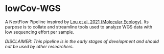 # lowCov-WGS
A NextFlow Pipeline inspired by [Lou et al. 2021 (Molecular Ecology)](https://onlinelibrary.wiley.com/doi/10.1111/mec.16077). Its purpose is to collate and streamline tools used to analyze WGS data with low sequencing effort per sample.

_DISCLAIMER: This pipeline is in the early stages of development and should not be used by other researchers._
